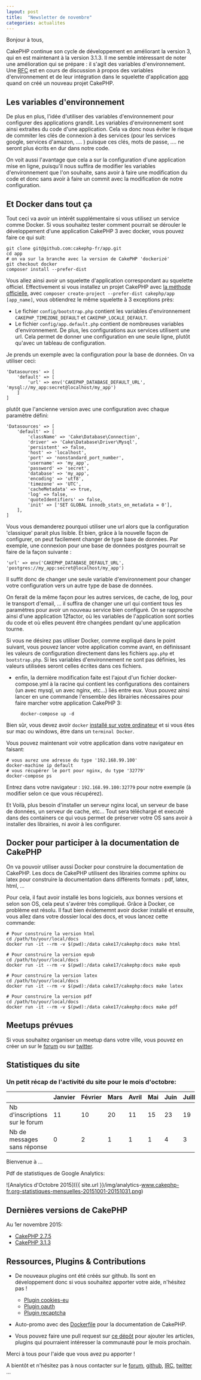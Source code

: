 ```yaml
---
layout: post
title:  "Newsletter de novembre"
categories: actualites
---
```


Bonjour à tous,

CakePHP continue son cycle de développement en améliorant la version 3, qui en
est maintenant à la version 3.1.3. Il me semble intéressant de noter une
amélioration qui se prépare : il s'agit des variables d'environnement. Une [RFC](https://github.com/cakephp/app/issues/224) est en cours de
discussion à propos des variables d'environnement et de leur intégration dans
le squelette d'application [app](https://github.com/cakephp/app) quand on créé
un nouveau projet CakePHP.

## Les variables d'environnement

De plus en plus, l'idée d'utiliser des variables d'environnement pour configurer
des applications grandit. Les variables d'environnement sont ainsi extraites du
code d'une application. Cela va donc nous éviter le risque de commiter les clés
de connexion à des services (pour les services google, services d'amazon, .... )
puisque ces clés, mots de passe, .... ne seront plus écrits en dur dans notre
code.

On voit aussi l'avantage que cela a sur la configuration d'une application mise
en ligne, puisqu'il nous suffira de modifier les variables d'environnement que
l'on souhaite, sans avoir à faire une modification du code et donc sans avoir
à faire un commit avec la modification de notre configuration.

## Et Docker dans tout ça

Tout ceci va avoir un intérêt supplémentaire si vous utilisez un service comme Docker. Si vous souhaitez tester comment pourrait se dérouler le développement
d'une application CakePHP 3 avec docker, vous pouvez faire ce qui suit:

    git clone git@github.com:cakephp-fr/app.git
    cd app
    # on va sur la branche avec la version de CakePHP 'dockerizé'
    git checkout docker
    composer install --prefer-dist

Vous allez ainsi avoir un squelette d'application correspondant au squelette
officiel. Effectivement si vous installez un projet CakePHP avec [la méthode
officielle](http://book.cakephp.org/3.0/fr/installation.html#installer-cakephp),
avec `composer create-project --prefer-dist cakephp/app [app_name]`, vous
obtiendrez le même squelette à 3 exceptions près:

* Le fichier `config/bootstrap.php` contient les variables d'environnement `CAKEPHP_TIMEZONE_DEFAULT` et `CAKEPHP_LOCALE_DEFAULT`.
* Le fichier `config/app.default.php` contient de nombreuses variables d'environnement. De plus, les configurations aux services utilisent une url.
Cela permet de donner une configuration en une seule ligne, plutôt qu'avec un
tableau de configuration.

Je prends un exemple avec la configuration pour la base de données. On va utiliser ceci:

    'Datasources' => [
        'default' => [
            'url' => env('CAKEPHP_DATABASE_DEFAULT_URL', 'mysql://my_app:secret@localhost/my_app')
        ]
    ]

plutôt que l'ancienne version avec une configuration avec chaque paramètre défini:

    'Datasources' => [
        'default' => [
            'className' => 'Cake\Database\Connection',
            'driver' => 'Cake\Database\Driver\Mysql',
            'persistent' => false,
            'host' => 'localhost',
            'port' => 'nonstandard_port_number',
            'username' => 'my_app',
            'password' => 'secret',
            'database' => 'my_app',
            'encoding' => 'utf8',
            'timezone' => 'UTC',
            'cacheMetadata' => true,
            'log' => false,
            'quoteIdentifiers' => false,
            'init' => ['SET GLOBAL innodb_stats_on_metadata = 0'],
        ],
    ]

Vous vous demanderez pourquoi utiliser une url alors que la configuration
'classique' parait plus lisible. Et bien, grâce à la nouvelle façon de configurer, on peut facilement changer de type base de données. Par exemple,
une connexion pour une base de données postgres pourrait se faire de la façon suivante :

    'url' => env('CAKEPHP_DATABASE_DEFAULT_URL', 'postgres://my_app:secret@localhost/my_app')

Il suffit donc de changer une seule variable d'environnement pour changer votre
configuration vers un autre type de base de données.

On ferait de la même façon pour les autres services, de cache, de log, pour le
transport d'email, ... il suffira de changer une url qui contient tous les
paramètres pour avoir un nouveau service bien configuré. On se rapproche ainsi
d'une application 12factor, où les variables de l'application sont sorties du
code et où elles peuvent être changées pendant qu'une application tourne.

Si vous ne désirez pas utiliser Docker, comme expliqué dans le point suivant,
vous pouvez lancer votre application comme avant, en définissant les valeurs
de configuration directement dans les fichiers `app.php` et `bootstrap.php`.
Si les variables d'environnement ne sont pas définies, les valeurs utilisées
seront celles écrites dans ces fichiers.

* enfin, la dernière modification faite est l'ajout d'un fichier docker-compose.yml à la racine qui contient les configurations des containers (un avec mysql, un avec nginx, etc...) liés entre eux. Vous pouvez ainsi lancer en une commande l'ensemble des librairies nécessaires pour faire marcher votre application CakePHP 3:

        docker-compose up -d

Bien sûr, vous devez avoir `docker` [installé sur votre ordinateur](https://docs.docker.com/mac/step_one/) et si vous êtes sur mac
ou windows, être dans un `terminal Docker`.

Vous pouvez maintenant voir votre application dans votre navigateur en faisant:

    # vous aurez une adresse du type '192.168.99.100'
    docker-machine ip default
    # vous récupérer le port pour nginx, du type '32779'
    docker-compose ps

Entrez dans votre navigateur : `192.168.99.100:32779` pour notre exemple (à modifier selon ce que vous récupérez).

 Et Voilà, plus besoin d'installer un serveur nginx local, un serveur de base de
 données, un serveur de cache, etc... Tout sera téléchargé et executé dans des
 containers ce qui vous permet de préserver votre OS sans avoir à installer des librairies, ni avoir à les configurer.

## Docker pour participer à la documentation de CakePHP

On va pouvoir utiliser aussi Docker pour construire la documentation de
CakePHP. Les docs de CakePHP utilisent des librairies comme sphinx ou latex pour
construire la documentation dans différents formats : pdf, latex, html, ...

Pour cela, il faut avoir installé les bons logiciels, aux bonnes versions et
selon son OS, cela peut s'avérer très compliqué. Grâce à Docker, ce problème
est résolu. Il faut bien évidememnt avoir docker installé et ensuite, vous allez
dans votre dossier local des docs, et vous lancez cette commande:

    # Pour construire la version html
    cd /path/to/your/local/docs
    docker run -it --rm -v $(pwd):/data cake17/cakephp:docs make html

    # Pour construire la version epub
    cd /path/to/your/local/docs
    docker run -it --rm -v $(pwd):/data cake17/cakephp:docs make epub

    # Pour construire la version latex
    cd /path/to/your/local/docs
    docker run -it --rm -v $(pwd):/data cake17/cakephp:docs make latex

    # Pour construire la version pdf
    cd /path/to/your/local/docs
    docker run -it --rm -v $(pwd):/data cake17/cakephp:docs make pdf


Meetups prévues
---------------

Si vous souhaitez organiser un meetup dans votre ville, vous pouvez en créer un
sur le [forum](forum.cakephp-fr.org/viewtopic.php?id=7291) ou sur
[twitter](https://twitter.com/cakephpfr).

Statistiques du site
--------------------

### Un petit récap de l'activité du site pour le mois d'octobre:


|                                 |Janvier | Février |   Mars   |  Avril |  Mai  |  Juin  |  Juillet  |  Août  |
|---------------------------------|--------|---------|----------|--------|-------|--------|-----------|--------|
|Nb d'inscriptions sur le forum   |   11   |   10    |    20    | 11     |  15   |  23    |   19      |  10    |
|Nb de messages sans réponse      |   0    |   2     |    1     |  1     |   1   |   4    |    3      |   0    |

Bienvenue à ...

Pdf de statistiques de Google Analytics:

![Analytics d'Octobre 2015]({{ site.url }}/img/analytics-www.cakephp-fr.org-statistiques-mensuelles-20151001-20151031.png)

Dernières versions de CakePHP
-----------------------------

Au 1er novembre 2015:

- [CakePHP 2.7.5](https://github.com/cakephp/cakephp/releases/tag/2.7.5)
- [CakePHP 3.1.3](https://github.com/cakephp/cakephp/releases/tag/3.1.3)

Ressources, Plugins & Contributions
-----------------------------------

- De nouveaux plugins ont été créés sur github. Ils sont en développement donc si vous souhaitez apporter votre aide, n'hésitez pas !
    - [Plugin cookies-eu](https://github.com/cakephp-fr/cookies-eu)
    - [Plugin oauth](https://github.com/cakephp-fr/oauth)
    - [Plugin recaptcha](https://github.com/cakephp-fr/recaptcha)

- Auto-promo avec des [Dockerfile](https://hub.docker.com/r/cake17/cakephp/) pour la documentation de CakePHP.

- Vous pouvez faire une pull request sur [ce dépôt](https://github.com/cakephp-fr/cakephp-fr.github.io/blob/master/_drafts/2015-12-01-newsletter-decembre-2015.md) pour ajouter les articles, plugins qui pourraient intéresser la communauté
pour le mois prochain.


Merci à tous pour l'aide que vous avez pu apporter !


A bientôt et n'hésitez pas à nous contacter sur le
[forum](http://forum.cakephp-fr.org), [github](https://github.com/cakephp-fr),
[IRC](http://www.cakephp-fr.org/irc), [twitter](https://twitter.com/cakephpfr) ...
